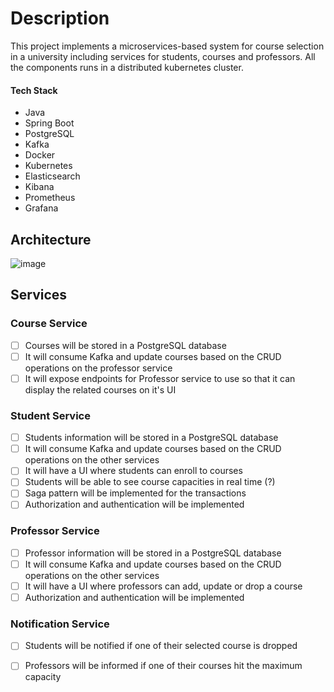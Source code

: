 # Description
This project implements a microservices-based system for course selection in a university including services for students, courses and professors. All the components runs in a distributed kubernetes cluster.
#### Tech Stack
- Java
- Spring Boot
- PostgreSQL
- Kafka
- Docker
- Kubernetes
- Elasticsearch
- Kibana
- Prometheus
- Grafana

## Architecture

![image](https://github.com/barisayyildiz/course-selection-microservices/assets/37713845/b94788b6-7e19-4d1c-b3c9-bc3fb6848f83)

## Services

### Course Service
- [ ] Courses will be stored in a PostgreSQL database
- [ ] It will consume Kafka and update courses based on the CRUD operations on the professor service
- [ ] It will expose endpoints for Professor service to use so that it can display the related courses on it's UI

### Student Service
- [ ] Students information will be stored in a PostgreSQL database
- [ ] It will consume Kafka and update courses based on the CRUD operations on the other services
- [ ] It will have a UI where students can enroll to courses
- [ ] Students will be able to see course capacities in real time (?)
- [ ] Saga pattern will be implemented for the transactions
- [ ] Authorization and authentication will be implemented

### Professor Service
- [ ] Professor information will be stored in a PostgreSQL database
- [ ] It will consume Kafka and update courses based on the CRUD operations on the other services
- [ ] It will have a UI where professors can add, update or drop a course
- [ ] Authorization and authentication will be implemented

### Notification Service
- [ ] Students will be notified if one of their selected course is dropped
- [ ] Professors will be informed if one of their courses hit the maximum capacity

